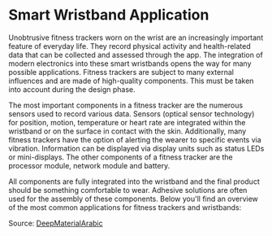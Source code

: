 # Smart Wristband Application

Unobtrusive fitness trackers worn on the wrist are an increasingly important feature of everyday life. They record physical activity and health-related data that can be collected and assessed through the app. The integration of modern electronics into these smart wristbands opens the way for many possible applications. Fitness trackers are subject to many external influences and are made of high-quality components. This must be taken into account during the design phase.

The most important components in a fitness tracker are the numerous sensors used to record various data. Sensors (optical sensor technology) for position, motion, temperature or heart rate are integrated within the wristband or on the surface in contact with the skin. Additionally, many fitness trackers have the option of alerting the wearer to specific events via vibration. Information can be displayed via display units such as status LEDs or mini-displays. The other components of a fitness tracker are the processor module, network module and battery.

All components are fully integrated into the wristband and the final product should be something comfortable to wear. Adhesive solutions are often used for the assembly of these components. Below you'll find an overview of the most common applications for fitness trackers and wristbands:

Source: [DeepMaterialArabic](htps://deepmaterialar.com/)
